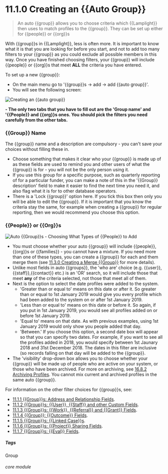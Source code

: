 # 11.1.0 Creating an {{Auto Group}}

> An auto {{group}} allows you to choose criteria which {{Lamplight}} then uses to match profiles to the {{group}}. They can be set up either for {{people}} or {{org}}s


With {{group}}s in {{Lamplight}}, less is often more. It is important to know what it is that you are looking for before you start, and not to add too many filters to your {{group}} as you could exclude all possible members in this way. Once you have finished choosing filters, your {{group}} will include {{people}} or {{org}}s that meet **ALL** the criteria you have entered. 

To set up a new {{group}}:

- On the main menu go to '{{group}}s -> add -> add {{auto group}}'. 
- You will see the following screen:

![Creating an {{auto group}}](103a.png)

**- The only two tabs that you have to fill out are the 'Group name' and '{{People}} and {{org}}s ones. You should pick the filters you need carefully from the other tabs.**


### {{Group}} Name

The {{group}} name and a description are compulsory - you can't save your choices without filling these in.  
 - Choose something that makes it clear who your {{group}} is made up of as these fields are used to remind you and other users of what the {{group}} is for - you will not be the only person using it. 
- If you use this group for a specific purpose, such as quarterly reporting of for a particular funder, you can make a note of this in the '{{Group}} description' field to make it easier to find the next time you need it, and also flag what it is for to other database operators. 
- There is a 'Lock {{group}}' option here.  If you tick this box then only you will be able to edit the {{group}}. If it is important that you know the criteria stay the same, for example when creating a {{group}} for regular reporting, then we would recommend you choose this option. 


### {{People}} or {{Org}}s
 
![Auto {{Group}}s - Choosing What Types of {{People}} to Add](103b.png)

- You must choose whether your auto {{group}} will include {{people}}, {{org}}s or {{families}} - you cannot have a mixture. If you need more than one of these types, you can create a {{group}} for each and them merge them (see [11.3.0 Creating a Merge {{Group}}](/help/index/p/11.3.0) for more details). 
- Unlike most fields in auto {{groups}}, the 'who are' choice (e.g. {{user}}, {{staff}},{{contact}} etc.) is an 'OR' search, so it will include those that meet **any** of the criteria selected, not those that meet all of them. 
- Next is the option to select the date profiles were added to the system.
  - 'Greater than or equal to' means on this date or after it. So greater than or equal to 1st January 2019 would give you every profile which had been added to the system on or after 1st January 2019.
  - 'Less than or equal to' means on this date or before it. So again, if you  put in 1st January 2019, you would see all profiles added on or before 1st January 2019.
  - 'Equal to' means on that date. As with previous examples, using 1st January 2019 would only show you people added that day.
  - 'Between.' If you choose this option, a second date box will appear so that you can specify two dates. For example, if you want to see all the profiles added in 2018, you would specify between 1st Jaunary 2018 and 31st December 2018. The dates in this filter are inclusive (so records falling on that day will be added to the {{group}}.
- The 'visibility' drop-down box allows you to choose whether your {{group}} will be made up of people who are active on your system, or those who have been archived. For more on archiving, see [16.8.2 Archiving Profiles](/help/index/p/16.8.2). You cannot mix current and archived profiles in the same auto {{group}}.

For information on the other filter choices for {{group}}s, see:

- [11.1.1 {{Group}}s: Address and Relationship Fields](/help/index/p/11.1.0).
- [11.1.2 {{Group}}s: {{User}}, {{Staff}} and other Custom Fields](/help/index/p/11.1.3).
- [11.1.3 {{Group}}s: {{Work}}, {{Referral}} and {{Grant}} Fields](/help/index/p/11.1.3).
- [11.1.4 {{Group}}: {{Outcome}} Fields](help/index/p/11.1.4).
- [11.1.5 {{Group}}s: {{Linked Case}}s](/help/index/p/11.1.5).
- [11.1.6 {{Group}}s: {{Project}} Sharing Fields](/help/index/p/11.1.6).
- [11.1.7 {{Group}}s: {{Eval}} Fields](help/index/p/11.1.7).


##### Tags
Group

###### core module

